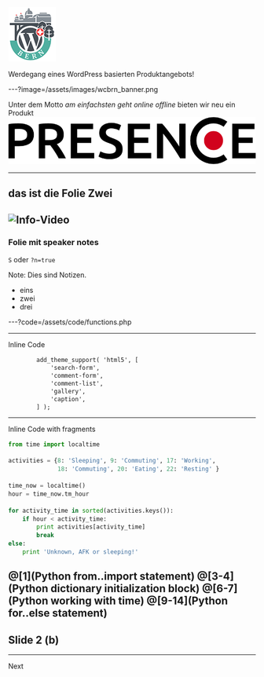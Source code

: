 ![Logo](/assets/images/wcbrn_banner.png)

Werdegang eines WordPress basierten Produktangebots!

---?image=/assets/images/wcbrn_banner.png

Unter dem Motto *am einfachsten geht online offline* bieten wir neu ein Produkt ![PRESENCE](/assets/images/presence-logo.png)

---
## das ist die Folie Zwei

![Info-Video](https://www.youtube.com/embed/tb7VplYMDoM)
---
### Folie mit speaker notes

<code>S</code>
oder <code>?n=true</code>

Note:
Dies sind Notizen.
- eins
- zwei
- drei

---?code=/assets/code/functions.php

---
Inline Code

```
		add_theme_support( 'html5', [
			'search-form',
			'comment-form',
			'comment-list',
			'gallery',
			'caption',
		] );
```

---
Inline Code with fragments


```python
from time import localtime

activities = {8: 'Sleeping', 9: 'Commuting', 17: 'Working',
              18: 'Commuting', 20: 'Eating', 22: 'Resting' }

time_now = localtime()
hour = time_now.tm_hour

for activity_time in sorted(activities.keys()):
    if hour < activity_time:
        print activities[activity_time]
        break
else:
    print 'Unknown, AFK or sleeping!'
```

@[1](Python from..import statement)
@[3-4](Python dictionary initialization block)
@[6-7](Python working with time)
@[9-14](Python for..else statement)
---
## Slide 2 (b)
---
Next


